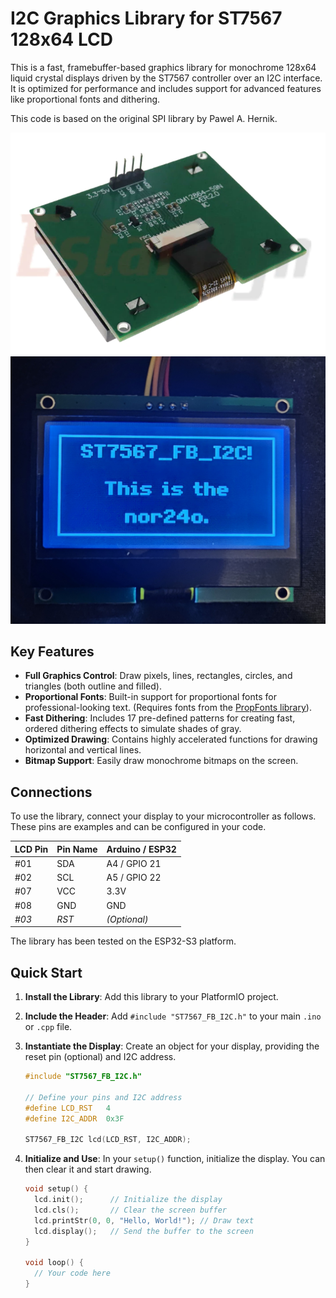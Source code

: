 # I2C Graphics Library for ST7567 128x64 LCD

This is a fast, framebuffer-based graphics library for monochrome 128x64 liquid crystal displays driven by the ST7567 controller over an I2C interface. It is optimized for performance and includes support for advanced features like proportional fonts and dithering.

This code is based on the original SPI library by Pawel A. Hernik.

![ST7567S LCD back view](https://raw.githubusercontent.com/nor24o/ST7567_FB_I2C/main/doc/128X64_I2C_ST7567S_back.png)
![ST7567S LCD working state](https://github.com/nor24o/ST7567_FB_I2C/blob/main/doc/Working.jpg)

## Key Features

- **Full Graphics Control**: Draw pixels, lines, rectangles, circles, and triangles (both outline and filled).
- **Proportional Fonts**: Built-in support for proportional fonts for professional-looking text. (Requires fonts from the [PropFonts library](https://github.com/cbm80amiga/PropFonts)).
- **Fast Dithering**: Includes 17 pre-defined patterns for creating fast, ordered dithering effects to simulate shades of gray.
- **Optimized Drawing**: Contains highly accelerated functions for drawing horizontal and vertical lines.
- **Bitmap Support**: Easily draw monochrome bitmaps on the screen.

## Connections

To use the library, connect your display to your microcontroller as follows. These pins are examples and can be configured in your code.

| LCD Pin | Pin Name | Arduino / ESP32 |
| :------ | :------- | :-------------- |
| #01     | SDA      | A4 / GPIO 21    |
| #02     | SCL      | A5 / GPIO 22    |
| #07     | VCC      | 3.3V            |
| #08     | GND      | GND             |
| *#03* | *RST* | *(Optional)* |

The library has been tested on the ESP32-S3 platform.

## Quick Start

1.  **Install the Library**: Add this library to your PlatformIO project.
2.  **Include the Header**: Add `#include "ST7567_FB_I2C.h"` to your main `.ino` or `.cpp` file.
3.  **Instantiate the Display**: Create an object for your display, providing the reset pin (optional) and I2C address.

    ```cpp
    #include "ST7567_FB_I2C.h"

    // Define your pins and I2C address
    #define LCD_RST   4
    #define I2C_ADDR  0x3F

    ST7567_FB_I2C lcd(LCD_RST, I2C_ADDR);
    ```

4.  **Initialize and Use**: In your `setup()` function, initialize the display. You can then clear it and start drawing.

    ```cpp
    void setup() {
      lcd.init();      // Initialize the display
      lcd.cls();       // Clear the screen buffer
      lcd.printStr(0, 0, "Hello, World!"); // Draw text
      lcd.display();   // Send the buffer to the screen
    }

    void loop() {
      // Your code here
    }
    ```







